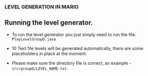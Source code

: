 ### LEVEL GENERATION IN MARIO

## Running the level generator.

- To run the level generator you just simply need to run the file:
`PlayLevelGroupD.java`

- 10 Text file levels will be generated automatically, there are some placeholders in place at the moment.
- Please make sure the directory file is correct, an example - `src/groupD/LEVEL_NAME.txt`.